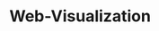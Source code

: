 # Web-Visualization
<!-- First, we tell the browser to read the code as HTML. -->
<!-- Next, we use the HTML tag to indicate the beggining of code.  -->
<!-- The head displays the first items in your document. -->
<!-- The meta charset is the font of your text. -->
<!-- We now need to import Bootstrap to layout our page. -->
<!-- The body is the main guts of your site. -->
<!-- The div tag is a box, in this case it holds a heading. 

